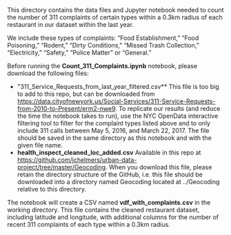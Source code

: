 This directory contains the data files and Jupyter notebook needed to count the number of 311 complaints of certain types within a 0.3km radius of each restaurant in our dataset within the last year.

We include these types of complaints: “Food Establishment,” “Food Poisoning,” “Rodent,” “Dirty Conditions,” “Missed Trash Collection,” “Electricity,” “Safety,” “Police Matter” or “General.”

Before running the **Count_311_Complaints.ipynb** notebook, please download the following files:
* "311_Service_Requests_from_last_year_filtered.csv** This file is too big to add to this repo, but can be downloaded from https://data.cityofnewyork.us/Social-Services/311-Service-Requests-from-2010-to-Present/erm2-nwe9. To replicate our results (and reduce the time the notebook takes to run), use the NYC OpenData interactive filtering tool to filter for the complaint types listed above and to only include 311 calls between May 5, 2016, and March 22, 2017. The file should be saved in the same directory as this notebook and with the given file name.
* **health_inspect_cleaned_loc_added.csv** Available in this repo at https://github.com/jchelmers/urban-data-project/tree/master/Geocoding. When you download this file, please retain the directory structure of the GitHub, i.e. this file should be downloaded into a directory named Geocoding located at ../Geocoding relative to this directory.

The notebook will create a CSV named **vdf_with_complaints.csv** in the working directory. This file contains the cleaned restaurant dataset, including latitude and longitude, with additional columns for the number of recent 311 complaints of each type within a 0.3km radius.
